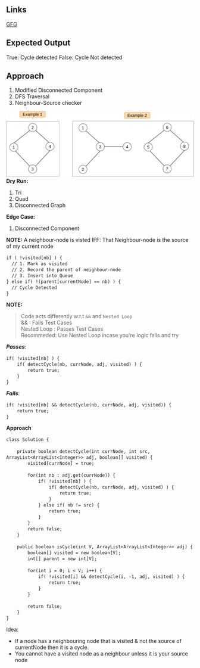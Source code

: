 ## Links
[GFG](https://practice.geeksforgeeks.org/problems/detect-cycle-in-an-undirected-graph/1)

## Expected Output
True: Cycle detected
False: Cycle Not detected

## Approach
1. Modified Disconnected Component 
2. DFS Traversal 
3. Neighbour-Source checker

![image](../../images/detect-cycle-bfs-dryrun.png)
**Dry Run:**
1. Tri
2. Quad
3. Disconnected Graph

**Edge Case:**
1. Disconnected Component
 
**NOTE:**
A neighbour-node is visted IFF: That Neighbour-node is the source of my current node
```
if ( !visited[nb] ) {
  // 1. Mark as visited
  // 2. Record the parent of neighbour-node
  // 3. Insert into Queue
} else if( !(parent[currentNode] == nb) ) {
  // Cycle Detected
}
```

**NOTE:**
> Code acts differently w.r.t `&&` and `Nested Loop`\
> && : Fails Test Cases\
> Nested Loop : Passes Test Cases\
> Recommeded: Use Nested Loop incase you're logic fails and try

_**Passes**_:
```
if( !visited[nb] ) { 
    if( detectCycle(nb, currNode, adj, visited) ) {
        return true;
    }
}
```

_**Fails**_:
```
if( !visited[nb] && detectCycle(nb, currNode, adj, visited)) { 
    return true;
}
```
**Approach**
```
class Solution {
    
    private boolean detectCycle(int currNode, int src, ArrayList<ArrayList<Integer>> adj, boolean[] visited) {
        visited[currNode] = true;
        
        for(int nb : adj.get(currNode)) {
            if( !visited[nb] ) { 
                if( detectCycle(nb, currNode, adj, visited) ) {
                    return true;
                }
            } else if( nb != src) {
                return true;                
            }
        }
        return false;
    }
    
    public boolean isCycle(int V, ArrayList<ArrayList<Integer>> adj) {
        boolean[] visited = new boolean[V];
        int[] parent = new int[V];
        
        for(int i = 0; i < V; i++) {
            if( !visited[i] && detectCycle(i, -1, adj, visited) ) {
                return true;
            }
        }
        
        return false;
    }
}
```


Idea:
   - If a node has a neighbouring node that is visited & not the source of currentNode then it is a cycle.
- You cannot have a visited node as a neighbour unless it is your source node